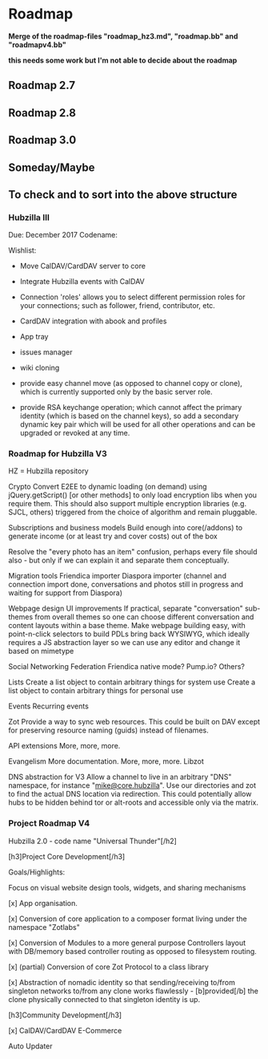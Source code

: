 # Roadmap

**Merge of the roadmap-files "roadmap_hz3.md", "roadmap.bb" and "roadmapv4.bb"**

**this needs some work but I'm not able to decide about the roadmap**

## Roadmap 2.7

## Roadmap 2.8

## Roadmap 3.0

## Someday/Maybe

## To check and to sort into the above structure
### Hubzilla III

Due: December 2017
Codename:


Wishlist:

- Move CalDAV/CardDAV server to core

- Integrate Hubzilla events with CalDAV

- Connection 'roles' allows you to select different permission roles for your connections; such as follower, friend, contributor, etc.

- CardDAV integration with abook and profiles

- App tray

- issues manager

- wiki cloning

- provide easy channel move (as opposed to channel copy or clone), which is currently supported only by the basic server role.

- provide RSA keychange operation; which cannot affect the primary identity (which is based on the channel keys), so add a secondary dynamic key pair which will be used for all other operations and can be upgraded or revoked at any time.  

### Roadmap for Hubzilla V3

HZ = Hubzilla repository


Crypto
	Convert E2EE to dynamic loading (on demand) using jQuery.getScript() [or other methods] to only load encryption libs when you require them. This should also support multiple encryption libraries (e.g. SJCL, others) triggered from the choice of algorithm and remain pluggable.

Subscriptions and business models
	Build enough into core(/addons) to generate income (or at least try and cover costs) out of the box

Resolve the "every photo has an item" confusion, perhaps every file should also - but only if we can explain it and separate them conceptually.

Migration tools
	Friendica importer
	Diaspora importer (channel and connection import done, conversations and photos still in progress and waiting for support from Diaspora)

Webpage design UI improvements
	If practical, separate "conversation" sub-themes from overall themes so one can choose different conversation and content layouts within a base theme.
	Make webpage building easy, with point-n-click selectors to build PDLs
	bring back WYSIWYG, which ideally requires a JS abstraction layer so we can use any editor and change it based on mimetype

Social Networking Federation
	Friendica native mode?
	Pump.io?
	Others?

Lists
	Create a list object to contain arbitrary things for system use
	Create a list object to contain arbitrary things for personal use

Events
	Recurring events

Zot
	Provide a way to sync web resources. This could be built on DAV except for preserving resource naming (guids) instead of filenames.

API extensions
	More, more, more.

Evangelism
	More documentation. More, more, more.
	Libzot

DNS abstraction for V3
	Allow a channel to live in an arbitrary "DNS" namespace, for instance "mike@core.hubzilla". Use our directories and zot to find the actual DNS location via redirection. This could potentially allow hubs to be hidden behind tor or alt-roots and accessible only via the matrix.

### Project Roadmap V4

Hubzilla 2.0 - code name "Universal Thunder"[/h2]

[h3]Project Core Development[/h3]

Goals/Highlights:


Focus on visual website design tools, widgets, and sharing mechanisms

[x] App organisation.

[x] Conversion of core application to a composer format living under the namespace "Zotlabs"

[x] Conversion of Modules to a more general purpose Controllers layout with DB/memory based
controller routing as opposed to filesystem routing.

[x] (partial) Conversion of core Zot Protocol to a class library

[x] Abstraction of nomadic identity so that sending/receiving to/from singleton networks to/from any clone works flawlessly - [b]provided[/b] the clone physically connected to that singleton identity is up.

[h3]Community Development[/h3]

[x] CalDAV/CardDAV
E-Commerce

Auto Updater
